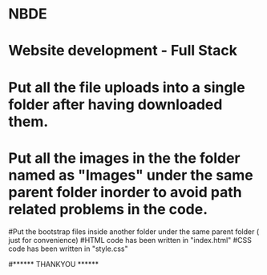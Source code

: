 # NBDE
# Website development - Full Stack
# Put all the file uploads into a single folder after having downloaded them.
# Put all the images in the the folder named as "Images" under the same parent folder inorder to avoid path related problems in the code.
#Put the bootstrap files inside another folder under the same parent folder ( just for convenience)
#HTML code has been written in "index.html"
#CSS code has been written in "style.css"

#****** THANKYOU ******
